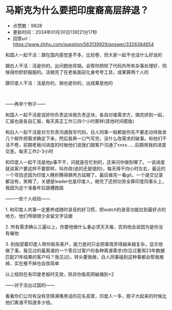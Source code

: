 # 马斯克为什么要把印度裔高层辞退？
- 点赞数：9828
- 更新时间：2024年01月30日13时21分17秒
- 回答url：https://www.zhihu.com/question/563139929/answer/3326384654
<body>
 <p data-pid="vRUyBtX6">和国人一起干活：跟在国内感觉差不多，比较卷，但大家一起干也没什么好说的</p>
 <p data-pid="Stq-t-_7">跟白人干活：活是你的，出问题他背锅。会帮你把除了代码外所有杂事处理好，伺候得你舒舒服服的。活做完了在老板面前化身夸夸工具，成果算两个人的</p>
 <p data-pid="SLgEkycE">跟印度人干活：活是你的，锅也是你的，出成果是他的</p>
 <p class="ztext-empty-paragraph"><br></p>
 <p data-pid="V5bF63mQ">——再举个例子——</p>
 <p data-pid="nz95MsmW">和国人一起干活是说好你负责这块我负责这块，各自对接需求方，搞完拼到一起，汇报也是各自汇报，每天真正工作三四个小时那样(其他时间摸鱼)</p>
 <p data-pid="_GsMZdQZ">和白人一起干活是对方负责沟通我写代码，白人同事一般都是你先不要走动待我发几个邮件把需求确定下来，然后我再一口气写完，没什么改需求的破事。和他们干活不卷，前期老板问进度的时候他们说我们跟客户沟通了xxxx……后期用我的进度交差。每天工作2-3小时</p>
 <p data-pid="rlZCKQpY">和印度人一起干活是他p事不干，问就是在忙别的，还来问你做到哪了。一说进度就说客户要这样不要那样，叫你改(说的还是错的)，每天得干四小时左右，最近的一个项目还因为印度人瞎折腾得罪丙方延期了。最后做完一看git，一个提交记录都没有，笑稀了。关键是leader也是印度人，做完了还把功劳全算印度同事头上，我因为这个准备年后跳槽跑路</p>
 <p data-pid="lwVUTlOI">——一些个人经验——</p>
 <p data-pid="tl4swCta">1. 和印度人共事一定要养成随时录音的好习惯，把watch的录音功能拉到最好点的地方，他们甩锅很少会留文字证据</p>
 <p data-pid="R8T8H1wb">2. 所有需求确认三遍以上，你要他做什么事必须天天催，否则他会说因为是你没有催他</p>
 <p data-pid="Q21yVTrH">3. 别指望着印度人帮你联系客户，能力差的只会把事情弄得越来越复杂，显示他做了事。我见过的最离谱的一个答应过客户的各种离谱需求(你见过要用23年数据匹配21年结果的客户吗？我见过)，转头要我做，白人同事碰到这种事都会帮我推掉，实在推不掉也会改简单</p>
 <p data-pid="e1dpoixb">以上规则在有印度老板时无效，除非你鱼死网破捅到+2</p>
 <p data-pid="XTI3h_9r">——对于没出过国的——</p>
 <p data-pid="iQan_wWk">看看你们公司有没有空降满嘴黑话的花名高管，印度人一多，胆子大起来的时候比他们离谱不知道多少倍。</p>
</body>